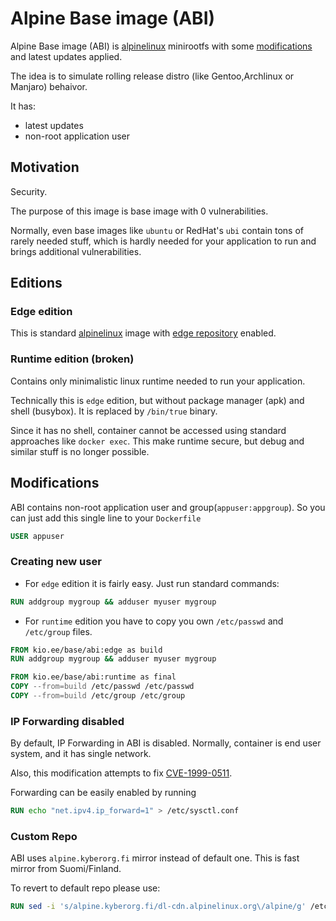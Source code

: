 # Alpine Base image (ABI)
Alpine Base image (ABI) is [alpinelinux](https://alpinelinux.org) minirootfs 
with some [modifications](#Modifications) and latest updates applied.

The idea is to simulate rolling release distro (like Gentoo,Archlinux or Manjaro) behaivor.

It has: 
* latest updates
* non-root application user

## Motivation
Security. 

The purpose of this image is base image with 0 vulnerabilities.

Normally, even base images like `ubuntu` or RedHat's `ubi` contain tons of rarely needed stuff, 
which is hardly needed for your application to run and brings additional vulnerabilities.   


## Editions
### Edge edition
This is standard [alpinelinux](https://alpinelinux.org) image 
with [edge repository](https://wiki.alpinelinux.org/wiki/Edge) enabled.

### Runtime edition (broken)
Contains only minimalistic linux runtime needed to run your application.

Technically this is `edge` edition, but without package manager (apk) and shell (busybox). 
It is replaced by `/bin/true` binary.

Since it has no shell, container cannot be accessed using standard approaches like `docker exec`.
This make runtime secure, but debug and similar stuff is no longer possible. 

## Modifications
ABI contains non-root application user and group(`appuser:appgroup`). 
So you can just add this single line to your `Dockerfile`
```dockerfile
USER appuser
```

### Creating new user
* For `edge` edition it is fairly easy. Just run standard commands:
```dockerfile
RUN addgroup mygroup && adduser myuser mygroup
```
* For `runtime` edition you have to copy you own `/etc/passwd` and `/etc/group` files.
```dockerfile
FROM kio.ee/base/abi:edge as build
RUN addgroup mygroup && adduser myuser mygroup

FROM kio.ee/base/abi:runtime as final
COPY --from=build /etc/passwd /etc/passwd
COPY --from=build /etc/group /etc/group
```

### IP Forwarding disabled
By default, IP Forwarding in ABI is disabled. Normally, container is end user system, and it has single network. 

Also, this modification attempts to fix [CVE-1999-0511](https://github.com/alpinelinux/docker-alpine/issues/278).

Forwarding can be easily enabled by running
```dockerfile
RUN echo "net.ipv4.ip_forward=1" > /etc/sysctl.conf
```

### Custom Repo
ABI uses `alpine.kyberorg.fi` mirror instead of default one. This is fast mirror from Suomi/Finland.

To revert to default repo please use:
```dockerfile
RUN sed -i 's/alpine.kyberorg.fi/dl-cdn.alpinelinux.org\/alpine/g' /etc/apk/repositories
```
